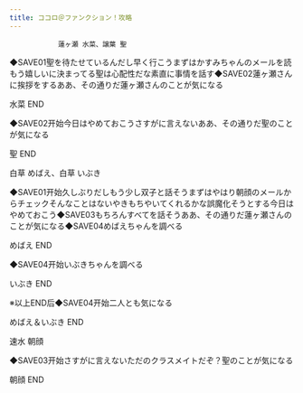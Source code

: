 ```yaml
---
title: ココロ＠ファンクション！攻略
---
```


                蓮ヶ瀬 水菜、譲葉 聖

◆SAVE01聖を待たせているんだし早く行こうまずはかすみちゃんのメールを読もう嬉しいに決まってる聖は心配性だな素直に事情を話す◆SAVE02蓮ヶ瀬さんに挨拶をするああ、その通りだ蓮ヶ瀬さんのことが気になる

水菜 END

◆SAVE02开始今日はやめておこうさすがに言えないああ、その通りだ聖のことが気になる

聖 END

白草 めばえ、白草 いぶき

◆SAVE01开始久しぶりだしもう少し双子と話そうまずはやはり朝顔のメールからチェックそんなことはないやきもちやいてくれるかな誤魔化そうとする今日はやめておこう◆SAVE03もちろんすべてを話そうああ、その通りだ蓮ヶ瀬さんのことが気になる◆SAVE04めばえちゃんを調べる

めばえ END

◆SAVE04开始いぶきちゃんを調べる

いぶき END

※以上END后◆SAVE04开始二人とも気になる

めばえ＆いぶき END

速水 朝顔

◆SAVE03开始さすがに言えないただのクラスメイトだぞ？聖のことが気になる

朝顔 END
              
